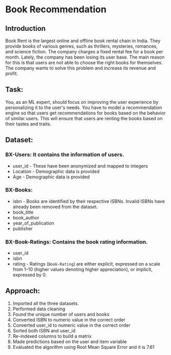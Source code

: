 # Book Recommendation
## Introduction
Book Rent is the largest online and offline book rental chain in India. They provide books of various genres, such as thrillers, mysteries, romances, and science fiction. The company charges a fixed rental fee for a book per month. Lately, the company has been losing its user base. The main reason for this is that users are not able to choose the right books for themselves. The company wants to solve this problem and increase its revenue and profit. 
## Task:
You, as an ML expert, should focus on improving the user experience by personalizing it to the user's needs. You have to model a recommendation engine so that users get recommendations for books based on the behavior of similar users. This will ensure that users are renting the books based on their tastes and traits.
## Dataset:
### BX-Users: It contains the information of users.
  - user_id - These have been anonymized and mapped to integers
  - Location - Demographic data is provided
  - Age - Demographic data is provided
### BX-Books: 
  - isbn - Books are identified by their respective ISBNs. Invalid ISBNs have already been removed from the dataset.
  - book_title
  - book_author
  - year_of_publication
  - publisher
### BX-Book-Ratings: Contains the book rating information. 
  - user_id
  - isbn
  - rating - Ratings (`Book-Rating`) are either explicit, expressed on a scale from 1–10 (higher values denoting higher appreciation), or implicit, expressed by 0.
## Approach:
1.	Imported all the three datasets.
2.	Performed data cleaning
3.	Found the unique number of users and books
4.	Converted ISBN to numeric value in the correct order
5.	Converted user_id to numeric value in the correct order
6.	Sorted both ISBN and user_id
7.	Re-indexed columns to build a matrix
8.	Made predictions based on the user and item variable
9.	Evaluated the algorithm using Root Mean Square Error and it is 7.61

